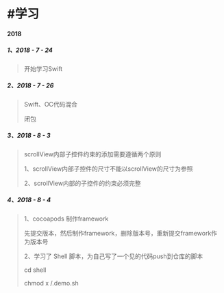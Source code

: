# \#学习

#### 2018

##### 1、2018 - 7 - 24

> 开始学习Swift

##### 2、2018 - 7 - 26

> Swift、OC代码混合
>
> 闭包

##### 3、2018 - 8 - 3

> scrollView内部子控件约束的添加需要遵循两个原则
>
> 1、scrollView内部子控件的尺寸不能以scrollView的尺寸为参照
>
> 2、scrollView内部的子控件的约束必须完整

##### 4、2018 - 8 - 4

> 1、cocoapods 制作framework
>
> 先提交版本，然后制作framework，删除版本号，重新提交framework作为版本号
>
> 2、学习了 Shell 脚本，为自己写了一个见的代码push到仓库的脚本
>
> cd shell
>
> chmod x /.demo.sh



